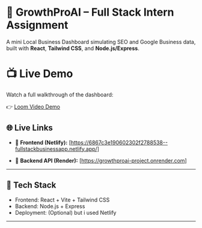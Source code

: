 # 🚀 GrowthProAI – Full Stack Intern Assignment

A mini Local Business Dashboard simulating SEO and Google Business data, built with **React**, **Tailwind CSS**, and **Node.js/Express**.

# 📺 Live Demo

Watch a full walkthrough of the dashboard:

👉 [Loom Video Demo](https://www.loom.com/share/e5c08859406749e28ade4c8befd563dc?sid=e97b955d-79fd-4b29-a6a2-5fd285453ce2)


## 🌐 Live Links

- 🔗 **Frontend (Netlify):** [https://6867c3e190602302f2788538--fullstackbusinessapp.netlify.app/]

- 🔗 **Backend API (Render):** [https://growthproai-project.onrender.com]
---

## 🔧 Tech Stack

- Frontend: React + Vite + Tailwind CSS
- Backend: Node.js + Express
- Deployment: (Optional) but i used Netlify

---



